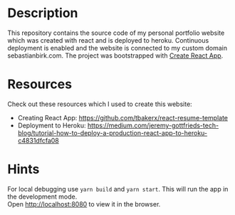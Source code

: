 # Description

This repository contains the source code of my personal portfolio website which was created with react and is deployed to heroku. Continuous deployment is enabled and the website is connected to my custom domain sebastianbirk.com. The project was bootstrapped with [Create React App](https://github.com/facebook/create-react-app).

# Resources

Check out these resources which I used to create this website:
- Creating React App: https://github.com/tbakerx/react-resume-template
- Deployment to Heroku: https://medium.com/jeremy-gottfrieds-tech-blog/tutorial-how-to-deploy-a-production-react-app-to-heroku-c4831dfcfa08

# Hints

For local debugging use `yarn build` and `yarn start`. This will run the app in the development mode.<br />
Open [http://localhost:8080](http://localhost:8080) to view it in the browser.
